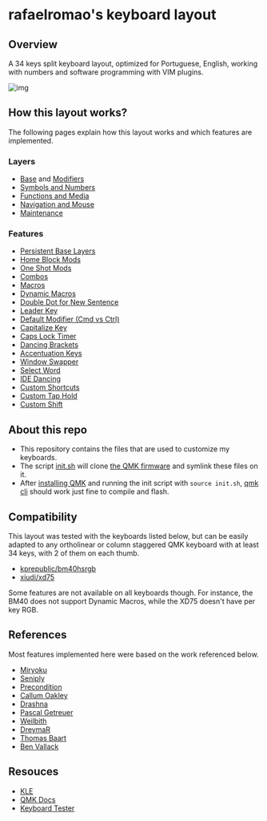 # rafaelromao's keyboard layout
 
## Overview

A 34 keys split keyboard layout, optimized for Portuguese, English, working with numbers and software programming with VIM plugins.

![img](https://i.imgur.com/tWzheR2.png)

## How this layout works?

The following pages explain how this layout works and which features are implemented.

### Layers

- [Base](docs/base.md) and [Modifiers](docs/modifiers.md)
- [Symbols and Numbers](docs/symbols.md)
- [Functions and Media](docs/functions.md)
- [Navigation and Mouse](docs/navigation.md)
- [Maintenance](docs/maintenance.md)

### Features

- [Persistent Base Layers](docs/base.md#persistent-base-layers)
- [Home Block Mods](docs/modifiers.md#home-block-modifiers)
- [One Shot Mods](docs/modifiers.md#one-shot-modifiers)
- [Combos](docs/base.md#base-layer-combos)
- [Macros](docs/symbols.md#symbols-in-the-lower-layer-left-side)
- [Dynamic Macros](docs/navigation.md#dynamic-macros)
- [Double Dot for New Sentence](docs/base.md#double-dot-for-new-sentences)
- [Leader Key](docs/navigation.md#leader-key)
- [Default Modifier (Cmd vs Ctrl)](docs/modifiers.md#default-mod-key)
- [Capitalize Key](docs/modifiers.md#capitalize-key)
- [Caps Lock Timer](docs/modifiers.md#caps-lock)
- [Dancing Brackets](docs/symbols.md#dancing-brackets)
- [Accentuation Keys](docs/symbols.md#accents-in-the-raise-layer-left-side)
- [Window Swapper](docs/navigation.md#window-swapper)
- [Select Word](docs/navigation.md#select-word)
- [IDE Dancing](docs/functions.md#ide-dancing)
- [Custom Shortcuts](src/qmk/users/rafaelromao/features/custom_shortcuts.c)
- [Custom Tap Hold](src/qmk/users/rafaelromao/features/taphold.c)
- [Custom Shift](src/qmk/users/rafaelromao/features/custom_shift.c)

## About this repo

- This repository contains the files that are used to customize my keyboards.
- The script [init.sh](init.sh) will clone [the QMK firmware](https://github.com/qmk/qmk_firmware) and symlink these files on it.
- After [installing QMK](https://docs.qmk.fm/#/newbs_getting_started) and running the init script with `source init.sh`, [qmk cli](https://docs.qmk.fm/#/cli) should work just fine to compile and flash.

## Compatibility

This layout was tested with the keyboards listed below, but can be easily adapted to any ortholinear or column staggered QMK keyboard with at least 34 keys, with 2 of them on each thumb.

- [kprepublic/bm40hsrgb](src/qmk/keyboards/kprepublic/bm40hsrgb/keymaps/rafaelromao/readme.md)
- [xiudi/xd75](src/qmk/keyboards/xiudi/xd75/keymaps/rafaelromao/readme.md)

Some features are not available on all keyboards though. For instance, the BM40 does not support Dynamic Macros, while the XD75 doesn't have per key RGB.

## References

Most features implemented here were based on the work referenced below.

- [Miryoku](https://github.com/manna-harbour/miryoku)
- [Seniply](https://stevep99.github.io/seniply)
- [Precondition](https://github.com/precondition/dactyl-manuform-keymap)
- [Callum Oakley](https://github.com/callum-oakley/qmk_firmware/tree/master/users/callum)
- [Drashna](https://github.com/qmk/qmk_firmware/tree/master/users/drashna)
- [Pascal Getreuer](https://github.com/getreuer/qmk-keymap)
- [Weilbith](https://github.com/weilbith/keyboard_firmware)
- [DreymaR](https://dreymar.colemak.org)
- [Thomas Baart](https://thomasbaart.nl/category/mechanical-keyboards/firmware/qmk)
- [Ben Vallack](https://youtube.com/c/BenVallack)

## Resouces

- [KLE](http://www.keyboard-layout-editor.com/#/gists/1a36101d96c804188d2d104ab5296739)
- [QMK Docs](https://docs.qmk.fm)
- [Keyboard Tester](https://config.qmk.fm/#/test)
